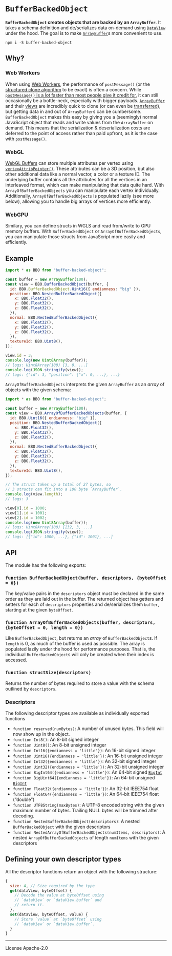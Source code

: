 # `BufferBackedObject`

**`BufferBackedObject` creates objects that are backed by an `ArrayBuffer`**. It takes a schema definition and de/serializes data on-demand using [`DataView`][dataview] under the hood. The goal is to make [`ArrayBuffer`][arraybuffer]s more convenient to use.

```
npm i -S buffer-backed-object
```

## Why?

### Web Workers

When using [Web Workers], the performance of `postMessage()` (or the [structured clone algorithm][structured clone] to be exact) is often a concern. While [`postMessage()` is a lot faster than most people give it credit for][is postmessage slow], it can still occasionally be a bottle-neck, especially with bigger payloads. [`ArrayBuffer`][arraybuffer] and their [views][arraybufferview] are incredibly quick to clone (or can even be [transferred][transferable]), but getting data in and out of `ArrayBuffer`s can be cumbersome. `BufferBackedObject` makes this easy by giving you a (seemingly) normal JavaScript object that reads and write values from the `ArrayBuffer` on demand. This means that the serialization & deserialization costs are deferred to the point of access rather than paid upfront, as it is the case with `postMessage()`.

### WebGL

[WebGL Buffers][webgl buffer] can store multiple attributes per vertex using [`vertexAttribPointer()`][vertexattribpointer]. These attributes can be a 3D position, but also other additional data like a normal vector, a color or a texture ID. The underlying buffer contains all the attributes for all the vertices in an interleaved format, which can make manipulating that data quite hard. With `ArrayOfBufferBackedObjects` you can manipulate each vertex individually. Additionally, `ArrayOfBufferBackedObjects` is populated lazily (see more below), allowing you to handle big arrays of vertices more efficiently.

### WebGPU

Similary, you can define structs in WGLS and read from/write to GPU memory buffers. With `BufferBackedObject` or `ArrayOfBufferBackedObjects`, you can manipulate those structs from JavaScript more easily and efficiently.

## Example

```js
import * as BBO from "buffer-backed-object";

const buffer = new ArrayBuffer(100);
const view = BBO.BufferBackedObject(buffer, {
  id: BBO.BufferBackedObject.Uint16({ endianness: "big" }),
  position: BBO.NestedBufferBackedObject({
    x: BBO.Float32(),
    y: BBO.Float32(),
    z: BBO.Float32(),
  }),
  normal: BBO.NestedBufferBackedObject({
    x: BBO.Float32(),
    y: BBO.Float32(),
    z: BBO.Float32(),
  }),
  textureId: BBO.Uint8(),
});

view.id = 3;
console.log(new Uint8Array(buffer));
// logs: Uint8Array(100) [3, 0, ...]
console.log(JSON.stringify(view));
// logs: {"id": 3, "position": {"x": 0, ...}, ...}
```

`ArrayOfBufferBackedObjects` interprets the given `ArrayBuffer` as an _array_ of objects with the given schema:

```js
import * as BBO from "buffer-backed-object";

const buffer = new ArrayBuffer(100);
const view = BBO.ArrayOfBufferBackedObjects(buffer, {
  id: BBO.Uint16({ endianness: "big" }),
  position: BBO.NestedBufferBackedObject({
    x: BBO.Float32(),
    y: BBO.Float32(),
    z: BBO.Float32(),
  }),
  normal: BBO.NestedBufferBackedObject({
    x: BBO.Float32(),
    y: BBO.Float32(),
    z: BBO.Float32(),
  }),
  textureId: BBO.Uint8(),
});

// The struct takes up a total of 27 bytes, so
// 3 structs can fit into a 100 byte `ArrayBuffer`.
console.log(view.length);
// logs: 3

view[0].id = 1000;
view[1].id = 1001;
view[2].id = 1002;
console.log(new Uint8Array(buffer));
// logs: Uint8Array(100) [232, 3, ...]
console.log(JSON.stringify(view));
// logs: [{"id": 1000, ...}, {"id": 1001}, ...]
```

## API

The module has the following exports:

### `function BufferBackedObject(buffer, descriptors, {byteOffset = 0})`

The key/value pairs in the `descriptors` object must be declared in the same order as they are laid out in the buffer. The returned object has getters and setters for each of `descriptors` properties and de/serializes them `buffer`, starting at the given `byteOffset`.

### `function ArrayOfBufferBackedObjects(buffer, descriptors, {byteOffset = 0, length = 0})`

Like `BufferBackedObject`, but returns an _array_ of `BufferBackedObject`s. If `length` is 0, as much of the buffer is used as possible. The array is populated lazily under the hood for performance purposes. That is, the individual `BufferBackedObject`s will only be created when their index is accessed.

### `function structSize(descriptors)`

Returns the number of bytes required to store a value with the schema outlined by `descriptors`.

### Descriptors

The following descriptor types are available as individually exported functions

- `function reserved(numBytes)`: A number of unused bytes. This field will now show up in the object.
- `function Int8()`: An 8-bit signed integer
- `function Uint8()`: An 8-bit unsigned integer
- `function Int16({endianness = 'little'})`: An 16-bit signed integer
- `function Uint16({endianness = 'little'})`: An 16-bit unsigned integer
- `function Int32({endianness = 'little'})`: An 32-bit signed integer
- `function Uint32({endianness = 'little'})`: An 32-bit unsigned integer
- `function BigInt64({endianness = 'little'})`: An 64-bit signed [`BigInt`][bigint]
- `function BigUint64({endianness = 'little'})`: An 64-bit unsigned [`BigInt`][bigint]
- `function Float32({endianness = 'little'})`: An 32-bit IEEE754 float
- `function Float64({endianness = 'little'})`: An 64-bit IEEE754 float (“double”)
- `function UTF8String(maxBytes)`: A UTF-8 encoded string with the given maximum number of bytes. Trailing NULL bytes will be trimmed after decoding.
- `function NestedBufferBackedObject(descriptors)`: A nested `BufferBackedObject` with the given descriptors
- `function NestedArrayOfBufferBackedObjects(numItems, descriptors)`: A nested `ArrayOfBufferBackedObjects` of length `numItems` with the given descriptors

## Defining your own descriptor types

All the descriptor functions return an object with the following structure:

```js
{
  size: 4, // Size required by the type
  get(dataView, byteOffset) {
    // Decode the value at byteOffset using
    // `dataView` or `dataView.buffer` and
    // return it.
  },
  set(dataView, byteOffset, value) {
    // Store `value` at `byteOffset` using
    // `dataView` or `dataView.buffer`.
  }
}
```

---

License Apache-2.0

[dataview]: https://developer.mozilla.org/en-US/docs/Web/JavaScript/Reference/Global_Objects/DataView
[arraybuffer]: https://developer.mozilla.org/en-US/docs/Web/JavaScript/Reference/Global_Objects/ArrayBuffer
[web workers]: https://developer.mozilla.org/en-US/docs/Web/API/Web_Workers_API
[structured clone]: https://developer.mozilla.org/en-US/docs/Web/API/Web_Workers_API/Structured_clone_algorithm
[is postmessage slow]: https://surma.dev/things/is-postmessage-slow/
[arraybufferview]: https://developer.mozilla.org/en-US/docs/Web/API/ArrayBufferView
[transferable]: https://developer.mozilla.org/en-US/docs/Web/API/Transferable
[bigint]: https://developer.mozilla.org/en-US/docs/Web/JavaScript/Reference/Global_Objects/BigInt
[webgl buffer]: https://developer.mozilla.org/en-US/docs/Web/API/WebGLBuffer
[vertexattribpointer]: https://developer.mozilla.org/en-US/docs/Web/API/WebGLRenderingContext/vertexAttribPointer

